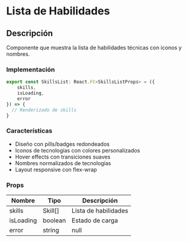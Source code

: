 # Lista de Habilidades

## Descripción
Componente que muestra la lista de habilidades técnicas con iconos y nombres.

### Implementación
```typescript
export const SkillsList: React.FC<SkillsListProps> = ({
 	skills,
  	isLoading,
  	error
}) => {
  // Renderizado de skills
}
```

### Características
- Diseño con pills/badges redondeados
- Iconos de tecnologías con colores personalizados
- Hover effects con transiciones suaves
- Nombres normalizados de tecnologías
- Layout responsive con flex-wrap

### Props
| Nombre | Tipo | Descripción |
|--------|------|-------------|
| skills | Skill[] | Lista de habilidades |
| isLoading | boolean | Estado de carga |
| error | string | null | Mensaje de error |
